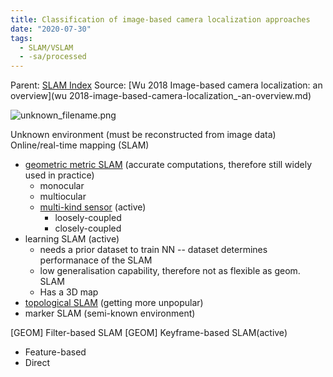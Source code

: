 ```yaml
---
title: Classification of image-based camera localization approaches
date: "2020-07-30"
tags:
  - SLAM/VSLAM
  - -sa/processed
---
```


Parent: [SLAM Index](SLAM/slam_index.md)
Source: [Wu 2018 Image-based camera localization: an overview](wu 2018-image-based-camera-localization_-an-overview.md)

![unknown_filename.png](./_resources/Classification_of_image-based_camera_localization_approaches.resources/unknown_filename.png)

Unknown environment (must be reconstructed from image data)
Online/real-time mapping (SLAM)

*   [geometric metric SLAM](http://www.evernote.com/shard/s484/nl/217355218/41c3a019-d86e-7e60-40a5-d4680f7d668b?title=Geometric%20metric%20SLAM) (accurate computations, therefore still widely used in practice)
    *   monocular
    *   multiocular
    *   [multi-kind sensor](http://www.evernote.com/shard/s484/nl/217355218/0df3e4ab-19f4-4b5f-bd9f-eb689af9d991?title=Multi-kind%20sensors%20SLAM) (active)
        *   loosely-coupled
        *   closely-coupled
*   learning SLAM (active)
    *   needs a prior dataset to train NN -- dataset determines performanace of the SLAM
    *   low generalisation capability, therefore not as flexible as geom. SLAM
    *   Has a 3D map
*   [topological SLAM](http://www.evernote.com/shard/s484/nl/217355218/fe42bb48-04ca-333c-346e-c694bd94e354?title=Topological%20SLAM) (getting more unpopular)
*   marker SLAM (semi-known environment)

\[GEOM\] Filter-based SLAM
\[GEOM\] Keyframe-based SLAM(active)

*   Feature-based
*   Direct

